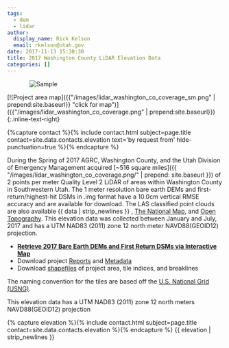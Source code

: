 ```yaml
---
tags:
  - dem
  - lidar
author:
  display_name: Rick Kelson
  email: rkelson@utah.gov
date: 2017-11-13 15:30:30
title: 2017 Washington County LiDAR Elevation Data
categories: []
---
```


<style type="text/css">
#logo {
  max-width: 400px;
  margin: 0 auto;
}
</style>
<div id="logo">
  <img src="{{ "/images/lidar_washington_co.PNG" | prepend: site.baseurl }}" alt="Sample" />
</div>

[![Project area map]({{"/images/lidar_washington_co_coverage_sm.png" | prepend:site.baseurl}} "click for map")]({{"/images/lidar_washington_co_coverage.png" | prepend:site.baseurl}}){:.inline-text-right}

{%capture contact %}{% include contact.html subject=page.title contact=site.data.contacts.elevation text='by request from' hide-punctuation=true %}{% endcapture %}

During the Spring of 2017 AGRC, Washington County, and the Utah Division of Emergency Management acquired [~516 square miles]({{ "/images/lidar_washington_co_coverage.png/" | prepend: site.baseurl }}) of 2 points per meter Quality Level 2 LiDAR of areas within Washington County in Southwestern Utah. The 1 meter resolution bare earth DEMs and first-return/highest-hit DSMs in .img format have a 10.0cm vertical RMSE accuracy and are available for download. The LAS classified point clouds are also available {{ data | strip_newlines }} , [The National Map](https://viewer.nationalmap.gov/basic/), and [Open Topography](http://opentopo.sdsc.edu/lidarDataset?opentopoID=OTLAS.092018.6341.1). This elevation data was collected between January and July, 2017 and has a UTM NAD83 (2011) zone 12 north meter NAVD88(GEOID12) projection.

<ul class="dotless">
  <li>
    <strong>
      <i class="fas fa-download"></i> <a href="https://raster.utah.gov/?cat=1%20Meter%20%7B2017%20LiDAR%7D">Retrieve 2017 Bare Earth DEMs and First Return DSMs via Interactive Map</a>
    </strong>
  </li>
  <li>
    <i class="fas fa-download"></i> Download project <a href="https://storage.googleapis.com/state-of-utah-sgid-downloads/lidar/washington-county-2017/DEMs/WashingtonCo_Reports.zip">Reports</a> and
      <a href="https://storage.googleapis.com/state-of-utah-sgid-downloads/lidar/washington-county-2017/DEMs/WashingtonCo_Metadata.zip">Metadata</a>
  </li>
  <li>
    <i class="fas fa-download"></i> Download <a href="https://storage.googleapis.com/state-of-utah-sgid-downloads/lidar/washington-county-2017/DEMs/WashingtonCo_shps.zip">shapefiles</a> of project area, tile indices, and breaklines
  </li>
</ul>

The naming convention for the tiles are based off the [U.S. National Grid (USNG)]( https://www.fgdc.gov/usng/how-to-read-usng/index_html).

This elevation data has a UTM NAD83 (2011) zone 12 north meters NAVD88(GEOID12) projection

{% capture elevation %}{% include contact.html subject=page.title contact=site.data.contacts.elevation %}{% endcapture %}
{{ elevation | strip_newlines }}
